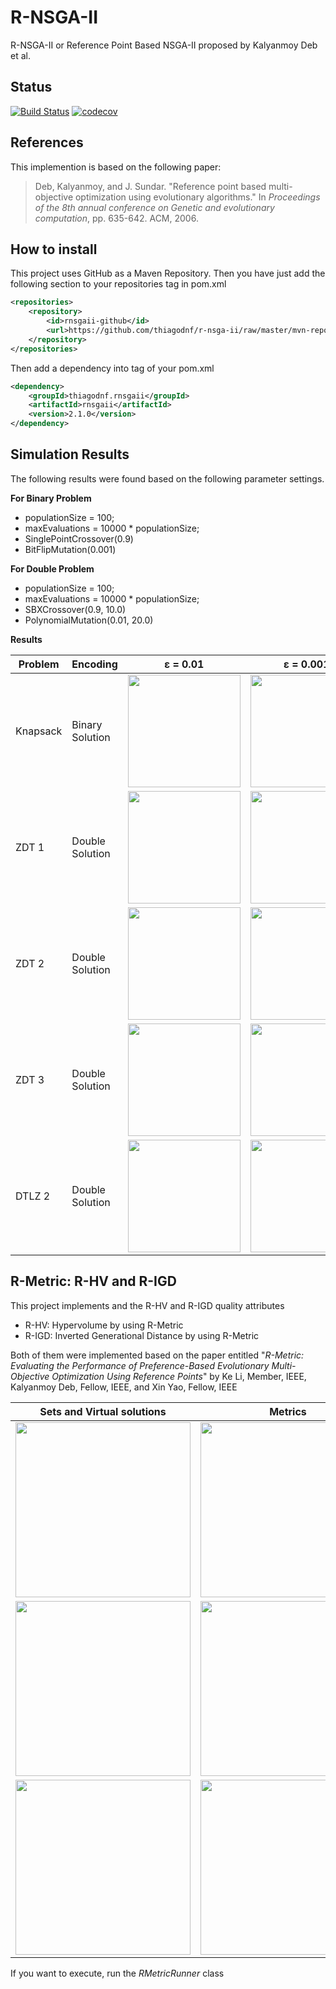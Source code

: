 # R-NSGA-II

R-NSGA-II or Reference Point Based NSGA-II proposed by Kalyanmoy Deb et al.

## Status
[![Build Status](https://travis-ci.org/thiagodnf/r-nsga-ii.svg?branch=master)](https://travis-ci.org/thiagodnf/r-nsga-ii)
[![codecov](https://codecov.io/gh/thiagodnf/r-nsga-ii/branch/master/graph/badge.svg)](https://codecov.io/gh/thiagodnf/r-nsga-ii)

## References
This implemention is based on the following paper:

> Deb, Kalyanmoy, and J. Sundar. "Reference point based multi-objective optimization using evolutionary algorithms." In *Proceedings of the 8th annual conference on Genetic and evolutionary computation*, pp. 635-642. ACM, 2006.

## How to install

This project uses GitHub as a Maven Repository. Then you have just add the following section to your repositories tag in pom.xml

```xml
<repositories>
    <repository>
        <id>rnsgaii-github</id>
        <url>https://github.com/thiagodnf/r-nsga-ii/raw/master/mvn-repo/releases</url>
    </repository>
</repositories>
```

Then add a dependency into tag of your pom.xml

```xml
<dependency>
    <groupId>thiagodnf.rnsgaii</groupId>
    <artifactId>rnsgaii</artifactId>
    <version>2.1.0</version>
</dependency>
```


## Simulation Results

The following results were found based on the following parameter settings.

**For Binary Problem**

 - populationSize = 100;
 - maxEvaluations = 10000 * populationSize;
 - SinglePointCrossover(0.9)
 - BitFlipMutation(0.001)
 
 **For Double Problem**

 - populationSize = 100;
 - maxEvaluations = 10000 * populationSize;
 - SBXCrossover(0.9, 10.0)
 - PolynomialMutation(0.01, 20.0)

**Results**
		
| Problem  | Encoding |  &epsilon; = 0.01 | &epsilon; = 0.001 | &epsilon; =0.0001 |
| ------------- | --- | ------------- |----------- | --------- |
| Knapsack  | Binary Solution | <img width="180px" src="https://raw.githubusercontent.com/thiagodnf/r-nsga-ii/master/src/main/resources/kp/r-nsga-ii-0.01.png">  | <img width="180px" src="https://raw.githubusercontent.com/thiagodnf/r-nsga-ii/master/src/main/resources/kp/r-nsga-ii-0.001.png"> | <img width="180px" src="https://raw.githubusercontent.com/thiagodnf/r-nsga-ii/master/src/main/resources/kp/r-nsga-ii-1.0E-5.png"> |
| ZDT 1  | Double Solution | <img width="180px" src="https://raw.githubusercontent.com/thiagodnf/r-nsga-ii/master/src/main/resources/zdt1/r-nsga-ii-0.01.png">  | <img width="180px" src="https://raw.githubusercontent.com/thiagodnf/r-nsga-ii/master/src/main/resources/zdt1/r-nsga-ii-0.001.png"> | <img width="180px" src="https://raw.githubusercontent.com/thiagodnf/r-nsga-ii/master/src/main/resources/zdt1/r-nsga-ii-1.0E-5.png"> |
| ZDT 2  | Double Solution | <img width="180px" src="https://raw.githubusercontent.com/thiagodnf/r-nsga-ii/master/src/main/resources/zdt2/r-nsga-ii-0.01.png">  | <img width="180px" src="https://raw.githubusercontent.com/thiagodnf/r-nsga-ii/master/src/main/resources/zdt2/r-nsga-ii-0.001.png"> | <img width="180px" src="https://raw.githubusercontent.com/thiagodnf/r-nsga-ii/master/src/main/resources/zdt2/r-nsga-ii-1.0E-5.png"> |
| ZDT 3  | Double Solution | <img width="180px" src="https://raw.githubusercontent.com/thiagodnf/r-nsga-ii/master/src/main/resources/zdt3/r-nsga-ii-0.01.png">  | <img width="180px" src="https://raw.githubusercontent.com/thiagodnf/r-nsga-ii/master/src/main/resources/zdt3/r-nsga-ii-0.001.png"> | <img width="180px" src="https://raw.githubusercontent.com/thiagodnf/r-nsga-ii/master/src/main/resources/zdt3/r-nsga-ii-1.0E-5.png"> |
| DTLZ 2  | Double Solution | <img width="180px" src="https://raw.githubusercontent.com/thiagodnf/r-nsga-ii/master/src/main/resources/dtlz2/r-nsga-ii-0.01.png">  | <img width="180px" src="https://raw.githubusercontent.com/thiagodnf/r-nsga-ii/master/src/main/resources/dtlz2/r-nsga-ii-0.001.png"> | <img width="180px" src="https://raw.githubusercontent.com/thiagodnf/r-nsga-ii/master/src/main/resources/dtlz2/r-nsga-ii-0.0001.png"> |

## R-Metric: R-HV and R-IGD

This project implements and the R-HV and R-IGD quality attributes

- R-HV: Hypervolume by using R-Metric
- R-IGD: Inverted Generational Distance by using R-Metric

Both of them were implemented based on the paper entitled "_R-Metric: Evaluating the Performance of Preference-Based Evolutionary Multi-Objective Optimization Using Reference Points_" by Ke Li, Member, IEEE, Kalyanmoy Deb, Fellow, IEEE, and Xin Yao, Fellow, IEEE 

| Sets and Virtual solutions  | Metrics |
| ------------- | --- |
| <img width="280px" src="https://raw.githubusercontent.com/thiagodnf/r-nsga-ii/master/src/main/resources/r-metric/figure-8-rp-1/pareto-front.png"> | <img width="280px" src="https://raw.githubusercontent.com/thiagodnf/r-nsga-ii/master/src/main/resources/r-metric/figure-8-rp-1/metrics.png">|
| <img width="280px" src="https://raw.githubusercontent.com/thiagodnf/r-nsga-ii/master/src/main/resources/r-metric/figure-8-rp-2/pareto-front.png"> | <img width="280px" src="https://raw.githubusercontent.com/thiagodnf/r-nsga-ii/master/src/main/resources/r-metric/figure-8-rp-2/metrics.png">|
| <img width="280px" src="https://raw.githubusercontent.com/thiagodnf/r-nsga-ii/master/src/main/resources/r-metric/figure-8-rp-3/pareto-front.png"> | <img width="280px" src="https://raw.githubusercontent.com/thiagodnf/r-nsga-ii/master/src/main/resources/r-metric/figure-8-rp-3/metrics.png">|

If you want to execute, run the _RMetricRunner_ class
